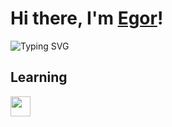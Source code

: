 
# Hi there, I'm [Egor](https://egorbriliov.github.io/)!
![Typing SVG](https://readme-typing-svg.demolab.com?font=Fira+Code&size=30&pause=1000&color=F7F7F7&width=1600&lines=A+beginer+developer+who+wants+to+start+money+from+making+money+from+this!)
## Learning
<img height="32" width="32" src="https://cdn.simpleicons.org/[ICON SLUG]"/>